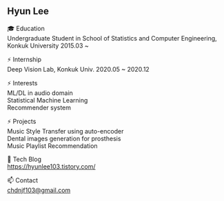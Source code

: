 ## Hyun Lee
🎓 Education  
Undergraduate Student in School of Statistics and Computer Engineering, Konkuk University 2015.03 ~

⚡ Internship  
Deep Vision Lab, Konkuk Univ. 2020.05 ~ 2020.12


⚡ Interests  
ML/DL in audio domain  
Statistical Machine Learning  
Recommender system

⚡ Projects  
Music Style Transfer using auto-encoder  
Dental images generation for prosthesis  
Music Playlist Recommendation  


🌱 Tech Blog  
https://hyunlee103.tistory.com/  


📫 Contact  
chdnjf103@gmail.com  

<!--
**HyunLee103/HyunLee103** is a ✨ _special_ ✨ repository because its `README.md` (this file) appears on your GitHub profile.

Here are some ideas to get you started:

- 🔭 I’m currently working on ...
- 🌱 I’m currently learning ...
- 👯 I’m looking to collaborate on ...
- 🤔 I’m looking for help with ...
- 💬 Ask me about ...
- 📫 How to reach me: ...
- 😄 Pronouns: ...
- ⚡ Fun fact: ...
-->
